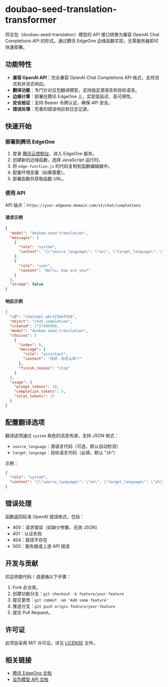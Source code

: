 # doubao-seed-translation-transformer

将豆包（doubao-seed-translation）模型的 API 接口转换为兼容 OpenAI Chat Completions API 的形式。通过腾讯 EdgeOne 边缘函数实现，无需服务器即可快速部署。

## 功能特性

- **兼容 OpenAI API**：完全兼容 OpenAI Chat Completions API 格式，支持流式和非流式响应。
- **翻译功能**：专门针对豆包翻译模型，支持指定源语言和目标语言。
- **边缘计算**：部署在腾讯 EdgeOne 上，实现低延迟、高可用性。
- **安全验证**：支持 Bearer 令牌认证，确保 API 安全。
- **错误处理**：完善的错误响应和日志记录。

## 快速开始

### 部署到腾讯 EdgeOne

1. 登录 [腾讯云控制台](https://console.cloud.tencent.com/)，进入 EdgeOne 服务。
2. 创建新的边缘函数，选择 JavaScript 运行时。
3. 将 `edge-function.js` 的代码复制到函数编辑器中。
4. 配置环境变量（如果需要）。
5. 部署函数并获取函数 URL。

### 使用 API

API 端点：`https://your-edgeone-domain.com/v1/chat/completions`

#### 请求示例

```json
{
  "model": "doubao-seed-translation",
  "messages": [
    {
      "role": "system",
      "content": "{\"source_language\": \"en\", \"target_language\": \"zh\"}"
    },
    {
      "role": "user",
      "content": "Hello, how are you?"
    }
  ],
  "stream": false
}
```

#### 响应示例

```json
{
  "id": "chatcmpl-abc123def456",
  "object": "chat.completion",
  "created": 1727000000,
  "model": "doubao-seed-translation",
  "choices": [
    {
      "index": 0,
      "message": {
        "role": "assistant",
        "content": "你好，你怎么样？"
      },
      "finish_reason": "stop"
    }
  ],
  "usage": {
    "prompt_tokens": 10,
    "completion_tokens": 5,
    "total_tokens": 15
  }
}
```

## 配置翻译选项

翻译选项通过 `system` 角色的消息传递，支持 JSON 格式：

- `source_language`：源语言代码（可选，默认自动检测）
- `target_language`：目标语言代码（必填，默认 "zh"）

示例：

```json
{
  "role": "system",
  "content": "{\"source_language\": \"en\", \"target_language\": \"zh\"}"
}
```

## 错误处理

函数返回标准 OpenAI 错误格式，包括：

- 400：请求错误（如缺少参数、无效 JSON）
- 401：认证失败
- 404：路径不存在
- 500：服务器或上游 API 错误

## 开发与贡献

欢迎贡献代码！请遵循以下步骤：

1. Fork 此仓库。
2. 创建功能分支：`git checkout -b feature/your-feature`
3. 提交更改：`git commit -am 'Add some feature'`
4. 推送分支：`git push origin feature/your-feature`
5. 提交 Pull Request。

## 许可证

此项目采用 MIT 许可证。详见 [LICENSE](LICENSE) 文件。

## 相关链接

- [腾讯 EdgeOne 文档](https://cloud.tencent.com/document/product/1552)
- [豆包模型 API 文档](https://www.volcengine.com/docs)
